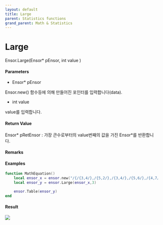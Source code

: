 ```yaml
---
layout: default
title: Large
parent: Statistics functions
grand_parent: Math & Statistics
---
```


# Large

Ensor.Large\(Ensor\* pEnsor, int value \)

#### Parameters

* Ensor\* pEnsor

Ensor.new\(\) 함수등에 의해 만들어진 포인터를 입력합니다\(data\).

* int value

value를 입력합니다.

#### Return Value

Ensor\* pRetEnsor : 가장 큰수로부터의 value번째의 값을 가진 Ensor\*를 반환합니다.

#### Remarks

#### Examples

```lua
function MathEquation()
	local ensor_x = ensor.new("/{/{3,4/},/{5,2/},/{3,4/},/{5,6/},/{4,7/}/}")
	local ensor_y = ensor.Large(ensor_x,3)

 	ensor.Table(ensor_y)
end
```

#### Result

![](/StatisticsAPI/LargeresultTable.png)

